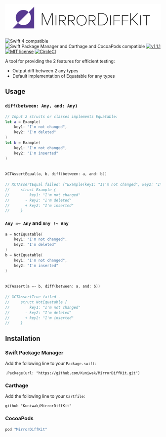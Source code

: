 ![MirrorDiffKit](https://raw.githubusercontent.com/Kuniwak/MirrorDiffKit/master/Documentation/Images/logo.png)
=============

![Swift 4 compatible](https://img.shields.io/badge/swift-4-brightgreen.svg)
![Swift Package Manager and Carthage and CocoaPods compatible](https://img.shields.io/badge/SPM%20%7C%20Carthage%20%7C%20CocoaPods-compatible-green.svg)
[![v1.1.1](https://img.shields.io/badge/version-1.1.1-blue.svg)](https://github.com/Kuniwak/MirrorDiffKit/releases)
[![MIT license](https://img.shields.io/badge/lisence-MIT-yellow.svg)](https://github.com/Kuniwak/MirrorDiffKit/blob/master/LICENSE)
[![CircleCI](https://circleci.com/gh/Kuniwak/MirrorDiffKit/tree/master.svg?style=shield)](https://circleci.com/gh/Kuniwak/MirrorDiffKit/tree/master)


A tool for providing the 2 features for efficient testing:

- Output diff between 2 any types
- Default implementation of Equatable for any types



Usage
-----

### `diff(between: Any, and: Any)`

```swift
// Input 2 structs or classes implements Equatable:
let a = Example(
    key1: "I'm not changed",
    key2: "I'm deleted"
)
let b = Example(
    key1: "I'm not changed",
    key2: "I'm inserted"
)


XCTAssertEqual(a, b, diff(between: a, and: b))

// XCTAssertEqual failed: ("Example(key1: "I\'m not changed", key2: "I\'m deleted")") is not equal to ("Example(key1: "I\'m not changed", key2: "I\'m inserted")") - 
//     struct Example {
//         key1: "I'm not changed"
//       - key2: "I'm deleted"
//       + key2: "I'm inserted"
//     }
```


### `Any =~ Any` and `Any !~ Any`

```swift
a = NotEquatable(
    key1: "I'm not changed",
    key2: "I'm deleted"
)
b = NotEquatable(
    key1: "I'm not changed",
    key2: "I'm inserted"
)


XCTAssert(a =~ b, diff(between: a, and: b))

// XCTAssertTrue failed - 
//     struct NotEquatable {
//         key1: "I'm not changed"
//       - key2: "I'm deleted"
//       + key2: "I'm inserted"
//     }
```


Installation
------------
### Swift Package Manager

Add the following line to your `Package.swift`:


```
.Package(url: "https://github.com/Kuniwak/MirrorDiffKit.git")
```



### Carthage

Add the following line to your `Cartfile`:

```
github "Kuniwak/MirrorDiffKit"
```



### CocoaPods

```ruby
pod "MirrorDiffKit"
```
